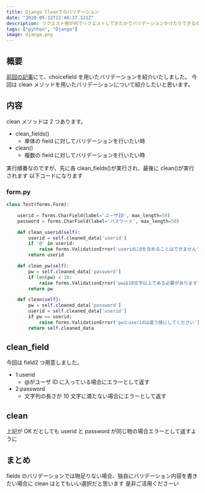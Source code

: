 ```yaml
---
title: Django Cleanでのバリデーション
date: "2020-05-12T12:46:37.121Z"
description: リクエスト側が何でリクエストしてきたかでバリデーションかけたりできるので便利です
tags: ["python", "Django"]
image: django.png
---
```


## 概要

[前回の記事](../python_django_choicefield)にて、choicefield を用いたバリデーションを紹介いたしました。
今回は clean メソッドを用いたバリデーションについて紹介したいと思います。



## 内容

clean メソッドは 2 つあります。

- clean_fields()
  - 単体の field に対してバリデーションを行いたい時
- clean()
  - 複数の field に対してバリデーションを行いたい時

実行順番なのですが、先に各 clean_fields()が実行され、最後に clean()が実行されます
以下コードになります

### form.py

```py
class Test(forms.Form):

    userid = forms.CharField(label='ユーザID', max_length=50)
    password = forms.CharField(label='パスワード', max_length=50)

    def clean_userid(self):
        userid = self.cleaned_data['userid']
        if '@' in userid:
            raise forms.ValidationError('useridに@を含めることはできません')
        return userid

    def clean_pw(self):
        pw = self.cleaned_data['password']
        if len(pw) < 10:
            raise forms.ValidationError('pwは10文字以上である必要があります')
        return pw

    def clean(self):
        pw = self.cleaned_data['password']
        userid = self.cleaned_data['userid']
        if pw == userid:
            raise forms.ValidationError('pwとuseridは違う値にしてください')
        return self.cleaned_data
```

## clean_field

今回は field2 つ用意しました。

- 1:userid
  - @がユーザ ID に入っている場合にエラーとして返す
- 2:password
  - 文字列の長さが 10 文字に満たない場合にエラーとして返す

## clean

上記が OK だとしても userid と password が同じ物の場合エラーとして返すように

## まとめ

fields のバリデーションでは物足りない場合、独自にバリデーション内容を書きたい場合に clean はとてもいい選択だと思います
是非ご活用くださーい
